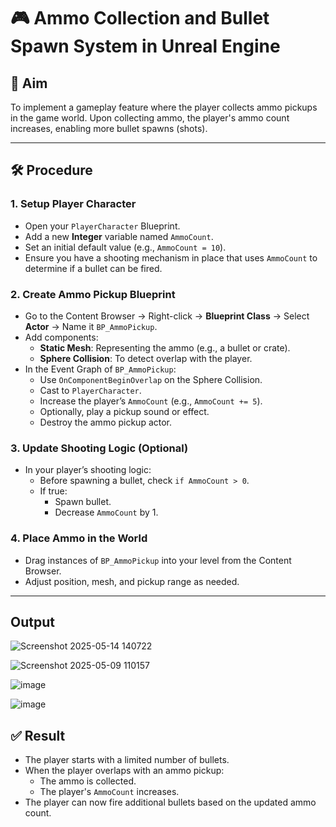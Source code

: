 # 🎮 Ammo Collection and Bullet Spawn System in Unreal Engine

## 🎯 Aim
To implement a gameplay feature where the player collects ammo pickups in the game world. Upon collecting ammo, the player's ammo count increases, enabling more bullet spawns (shots).

---

## 🛠️ Procedure

### 1. Setup Player Character

- Open your `PlayerCharacter` Blueprint.
- Add a new **Integer** variable named `AmmoCount`.
- Set an initial default value (e.g., `AmmoCount = 10`).
- Ensure you have a shooting mechanism in place that uses `AmmoCount` to determine if a bullet can be fired.

### 2. Create Ammo Pickup Blueprint

- Go to the Content Browser → Right-click → **Blueprint Class** → Select **Actor** → Name it `BP_AmmoPickup`.
- Add components:
  - **Static Mesh**: Representing the ammo (e.g., a bullet or crate).
  - **Sphere Collision**: To detect overlap with the player.
- In the Event Graph of `BP_AmmoPickup`:
  - Use `OnComponentBeginOverlap` on the Sphere Collision.
  - Cast to `PlayerCharacter`.
  - Increase the player’s `AmmoCount` (e.g., `AmmoCount += 5`).
  - Optionally, play a pickup sound or effect.
  - Destroy the ammo pickup actor.

### 3. Update Shooting Logic (Optional)

- In your player’s shooting logic:
  - Before spawning a bullet, check `if AmmoCount > 0`.
  - If true:
    - Spawn bullet.
    - Decrease `AmmoCount` by 1.

### 4. Place Ammo in the World

- Drag instances of `BP_AmmoPickup` into your level from the Content Browser.
- Adjust position, mesh, and pickup range as needed.

---

## Output

![Screenshot 2025-05-14 140722](https://github.com/user-attachments/assets/ad7eefea-575c-44ae-9eca-6e9a623a8ef4)

![Screenshot 2025-05-09 110157](https://github.com/user-attachments/assets/13853638-e384-4abe-9b20-0beb315b5847)

![image](https://github.com/user-attachments/assets/ca2adaf2-d5b2-42fc-a40e-a81d6d69d965)

![image](https://github.com/user-attachments/assets/e28cfc27-f127-40cf-94ba-e95d5fa1901f)


## ✅ Result

- The player starts with a limited number of bullets.
- When the player overlaps with an ammo pickup:
  - The ammo is collected.
  - The player's `AmmoCount` increases.
- The player can now fire additional bullets based on the updated ammo count.

